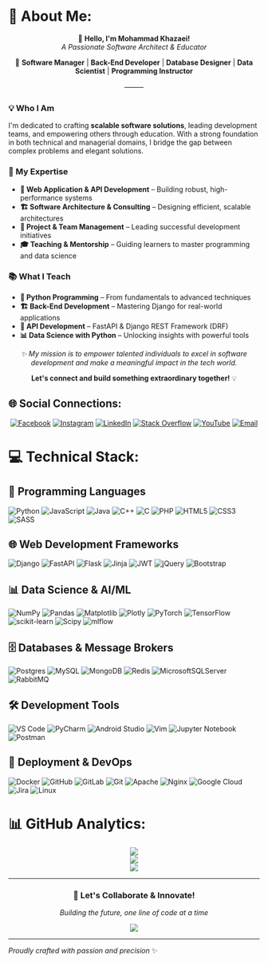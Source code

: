 # 💫 About Me:
<div align="center">

👋 **Hello, I'm Mohammad Khazaei!**  
*A Passionate Software Architect & Educator*

🚀 **Software Manager** | **Back-End Developer** | **Database Designer** | **Data Scientist** | **Programming Instructor**

⸻

</div>

### 💡 Who I Am
I'm dedicated to crafting **scalable software solutions**, leading development teams, and empowering others through education. With a strong foundation in both technical and managerial domains, I bridge the gap between complex problems and elegant solutions.

### 🎯 My Expertise
- **🚀 Web Application & API Development** – Building robust, high-performance systems
- **🏗️ Software Architecture & Consulting** – Designing efficient, scalable architectures  
- **👥 Project & Team Management** – Leading successful development initiatives
- **🎓 Teaching & Mentorship** – Guiding learners to master programming and data science

### 📚 What I Teach
- **🐍 Python Programming** – From fundamentals to advanced techniques
- **🏗️ Back-End Development** – Mastering Django for real-world applications
- **🔗 API Development** – FastAPI & Django REST Framework (DRF)
- **📊 Data Science with Python** – Unlocking insights with powerful tools

<div align="center">

*✨ My mission is to empower talented individuals to excel in software development and make a meaningful impact in the tech world.*

**Let's connect and build something extraordinary together!** 💡

</div>

## 🌐 Social Connections:
<div align="center">

[![Facebook](https://img.shields.io/badge/Facebook-%231877F2.svg?logo=Facebook&logoColor=white)](https://facebook.com/share/1K9fBmTebV/)
[![Instagram](https://img.shields.io/badge/Instagram-%23E4405F.svg?logo=Instagram&logoColor=white)](https://instagram.com/mkhazaeidev)
[![LinkedIn](https://img.shields.io/badge/LinkedIn-%230077B5.svg?logo=linkedin&logoColor=white)](https://linkedin.com/in/mohammad-khazaei-72978a202)
[![Stack Overflow](https://img.shields.io/badge/-Stackoverflow-FE7A16?logo=stack-overflow&logoColor=white)](https://stackoverflow.com/users/11775330)
[![YouTube](https://img.shields.io/badge/YouTube-%23FF0000.svg?logo=YouTube&logoColor=white)](https://youtube.com/@mkhazaeidev)
[![Email](https://img.shields.io/badge/Email-D14836?logo=gmail&logoColor=white)](mailto:mkhazaei.dev@gmail.com)

</div>

# 💻 Technical Stack:

## 🐍 Programming Languages
![Python](https://img.shields.io/badge/python-3670A0?style=for-the-badge&logo=python&logoColor=ffdd54)
![JavaScript](https://img.shields.io/badge/javascript-%23323330.svg?style=for-the-badge&logo=javascript&logoColor=%23F7DF1E)
![Java](https://img.shields.io/badge/java-%23ED8B00.svg?style=for-the-badge&logo=openjdk&logoColor=white)
![C++](https://img.shields.io/badge/c++-%2300599C.svg?style=for-the-badge&logo=c%2B%2B&logoColor=white)
![C](https://img.shields.io/badge/c-%2300599C.svg?style=for-the-badge&logo=c&logoColor=white)
![PHP](https://img.shields.io/badge/php-%23777BB4.svg?style=for-the-badge&logo=php&logoColor=white)
![HTML5](https://img.shields.io/badge/html5-%23E34F26.svg?style=for-the-badge&logo=html5&logoColor=white)
![CSS3](https://img.shields.io/badge/css3-%231572B6.svg?style=for-the-badge&logo=css3&logoColor=white)
![SASS](https://img.shields.io/badge/SASS-hotpink.svg?style=for-the-badge&logo=SASS&logoColor=white)

## 🌐 Web Development Frameworks
![Django](https://img.shields.io/badge/django-%23092E20.svg?style=for-the-badge&logo=django&logoColor=white)
![FastAPI](https://img.shields.io/badge/FastAPI-005571?style=for-the-badge&logo=fastapi)
![Flask](https://img.shields.io/badge/flask-%23000.svg?style=for-the-badge&logo=flask&logoColor=white)
![Jinja](https://img.shields.io/badge/jinja-white.svg?style=for-the-badge&logo=jinja&logoColor=black)
![JWT](https://img.shields.io/badge/JWT-black?style=for-the-badge&logo=JSON%20web%20tokens)
![jQuery](https://img.shields.io/badge/jquery-%230769AD.svg?style=for-the-badge&logo=jquery&logoColor=white)
![Bootstrap](https://img.shields.io/badge/bootstrap-%238511FA.svg?style=for-the-badge&logo=bootstrap&logoColor=white)

## 📊 Data Science & AI/ML
![NumPy](https://img.shields.io/badge/numpy-%23013243.svg?style=for-the-badge&logo=numpy&logoColor=white)
![Pandas](https://img.shields.io/badge/pandas-%23150458.svg?style=for-the-badge&logo=pandas&logoColor=white)
![Matplotlib](https://img.shields.io/badge/Matplotlib-%23ffffff.svg?style=for-the-badge&logo=Matplotlib&logoColor=black)
![Plotly](https://img.shields.io/badge/Plotly-%233F4F75.svg?style=for-the-badge&logo=plotly&logoColor=white)
![PyTorch](https://img.shields.io/badge/PyTorch-%23EE4C2C.svg?style=for-the-badge&logo=PyTorch&logoColor=white)
![TensorFlow](https://img.shields.io/badge/TensorFlow-%23FF6F00.svg?style=for-the-badge&logo=TensorFlow&logoColor=white)
![scikit-learn](https://img.shields.io/badge/scikit--learn-%23F7931E.svg?style=for-the-badge&logo=scikit-learn&logoColor=white)
![Scipy](https://img.shields.io/badge/SciPy-%230C55A5.svg?style=for-the-badge&logo=scipy&logoColor=white)
![mlflow](https://img.shields.io/badge/mlflow-%23d9ead3.svg?style=for-the-badge&logo=numpy&logoColor=blue)

## 🗄️ Databases & Message Brokers
![Postgres](https://img.shields.io/badge/postgres-%23316192.svg?style=for-the-badge&logo=postgresql&logoColor=white)
![MySQL](https://img.shields.io/badge/mysql-4479A1.svg?style=for-the-badge&logo=mysql&logoColor=white)
![MongoDB](https://img.shields.io/badge/MongoDB-%234ea94b.svg?style=for-the-badge&logo=mongodb&logoColor=white)
![Redis](https://img.shields.io/badge/redis-%23DD0031.svg?style=for-the-badge&logo=redis&logoColor=white)
![MicrosoftSQLServer](https://img.shields.io/badge/Microsoft%20SQL%20Server-CC2927?style=for-the-badge&logo=microsoft%20sql%20server&logoColor=white)
![RabbitMQ](https://img.shields.io/badge/Rabbitmq-FF6600?style=for-the-badge&logo=rabbitmq&logoColor=white)

## 🛠️ Development Tools
![VS Code](https://img.shields.io/badge/VS%20Code-0078d7.svg?style=for-the-badge&logo=visual-studio-code&logoColor=white)
![PyCharm](https://img.shields.io/badge/pycharm-143?style=for-the-badge&logo=pycharm&logoColor=black&color=black&labelColor=green)
![Android Studio](https://img.shields.io/badge/Android%20Studio-3DDC84.svg?style=for-the-badge&logo=android-studio&logoColor=white)
![Vim](https://img.shields.io/badge/VIM-%2311AB00.svg?style=for-the-badge&logo=vim&logoColor=white)
![Jupyter Notebook](https://img.shields.io/badge/jupyter-%23FA0F00.svg?style=for-the-badge&logo=jupyter&logoColor=white)
![Postman](https://img.shields.io/badge/Postman-FF6C37?style=for-the-badge&logo=postman&logoColor=white)

## 🚀 Deployment & DevOps
![Docker](https://img.shields.io/badge/docker-%230db7ed.svg?style=for-the-badge&logo=docker&logoColor=white)
![GitHub](https://img.shields.io/badge/github-%23121011.svg?style=for-the-badge&logo=github&logoColor=white)
![GitLab](https://img.shields.io/badge/gitlab-%23181717.svg?style=for-the-badge&logo=gitlab&logoColor=white)
![Git](https://img.shields.io/badge/git-%23F05033.svg?style=for-the-badge&logo=git&logoColor=white)
![Apache](https://img.shields.io/badge/apache-%23D42029.svg?style=for-the-badge&logo=apache&logoColor=white)
![Nginx](https://img.shields.io/badge/nginx-%23009639.svg?style=for-the-badge&logo=nginx&logoColor=white)
![Google Cloud](https://img.shields.io/badge/GoogleCloud-%234285F4.svg?style=for-the-badge&logo=google-cloud&logoColor=white)
![Jira](https://img.shields.io/badge/jira-%230A0FFF.svg?style=for-the-badge&logo=jira&logoColor=white)
![Linux](https://img.shields.io/badge/Linux-FCC624?style=for-the-badge&logo=linux&logoColor=black)

# 📊 GitHub Analytics:
<div align="center">

![](https://github-readme-stats.vercel.app/api?username=mkhazaeidev&theme=radical&hide_border=false&include_all_commits=false&count_private=false&show_icons=true)
<br/>
![](https://github-readme-streak-stats.herokuapp.com/?user=mkhazaeidev&theme=radical&hide_border=false)
<br/>
![](https://github-readme-stats.vercel.app/api/top-langs/?username=mkhazaeidev&theme=radical&hide_border=false&include_all_commits=false&count_private=false&layout=compact&langs_count=8)

</div>

---
<div align="center">

### 🎯 **Let's Collaborate & Innovate!**
*Building the future, one line of code at a time*

[![](https://visitcount.itsvg.in/api?id=mkhazaeidev&icon=5&color=0)](https://visitcount.itsvg.in)

</div>

---
*Proudly crafted with passion and precision* ✨